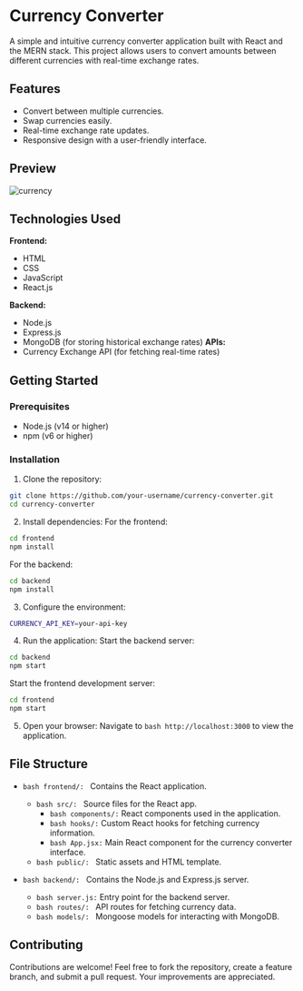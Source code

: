 # Currency Converter
A simple and intuitive currency converter application built with React and the MERN stack. This project allows users to convert amounts between different currencies with real-time exchange rates.

## Features

- Convert between multiple currencies.
- Swap currencies easily.
- Real-time exchange rate updates.
- Responsive design with a user-friendly interface.

## Preview
![currency](https://github.com/user-attachments/assets/3419a96f-3dee-4ba6-80b5-76ae8be0ebf5)

## Technologies Used
**Frontend:**
- HTML
- CSS
- JavaScript
- React.js

**Backend:**
- Node.js
- Express.js
- MongoDB (for storing historical exchange rates)
**APIs:**
- Currency Exchange API (for fetching real-time rates)

## Getting Started
### Prerequisites
- Node.js (v14 or higher)
- npm (v6 or higher)
### Installation

1. Clone the repository:
```bash
git clone https://github.com/your-username/currency-converter.git
cd currency-converter
```
2. Install dependencies:
For the frontend:
```bash
cd frontend
npm install
```
For the backend:
```bash
cd backend
npm install

```
3. Configure the environment:
```bash
CURRENCY_API_KEY=your-api-key

```
4. Run the application:
Start the backend server:
```bash
cd backend
npm start
```
Start the frontend development server:
```bash
cd frontend
npm start
```
5. Open your browser:
Navigate to ```bash http://localhost:3000``` to view the application.


## File Structure
- ```bash frontend/: ``` Contains the React application.

  * ```bash src/: ``` Source files for the React app.
    * ```bash components/:``` React components used in the application.
    * ```bash hooks/:``` Custom React hooks for fetching currency information.
    * ```bash App.jsx:``` Main React component for the currency converter interface.
  * ```bash public/: ``` Static assets and HTML template.

- ```bash backend/: ``` Contains the Node.js and Express.js server.

  * ```bash server.js:``` Entry point for the backend server.
  * ```bash routes/: ``` API routes for fetching currency data.
  * ```bash models/: ``` Mongoose models for interacting with MongoDB.

## Contributing
Contributions are welcome! Feel free to fork the repository, create a feature branch, and submit a pull request. Your improvements are appreciated.

